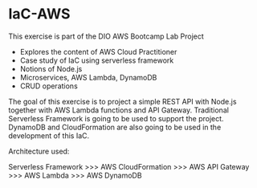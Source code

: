 # IaC-AWS

This exercise is part of the DIO AWS Bootcamp Lab Project

- Explores the content of AWS Cloud Practitioner
- Case study of IaC using serverless framework
- Notions of Node.js
- Microservices, AWS Lambda, DynamoDB
- CRUD operations

The goal of this exercise is to project a simple REST API with Node.js together with AWS Lambda functions and API Gateway. Traditional Serverless Framework is going to be used to support the project.
DynamoDB and CloudFormation are also going to be used in the development of this IaC.

Architecture used:

Serverless Framework >>> AWS CloudFormation >>> AWS API Gateway >>> AWS Lambda >>> AWS DynamoDB

